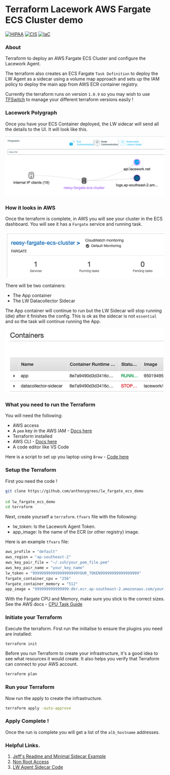 # Terraform Lacework AWS Fargate ECS Cluster demo

[![HIPAA](https://app.soluble.cloud/api/v1/public/badges/78a155b8-847b-4917-9746-ecfed2095bfb.svg)](https://app.soluble.cloud/repos/details/github.com/anthonygrees/lw_fargate_ecs_demo)  [![CIS](https://app.soluble.cloud/api/v1/public/badges/78f4672a-8778-4bb6-a2ea-1b2fe5aa476d.svg)](https://app.soluble.cloud/repos/details/github.com/anthonygrees/lw_fargate_ecs_demo)  [![IaC](https://app.soluble.cloud/api/v1/public/badges/c4bbb3d5-6847-45b9-87e2-cf32c87e4edd.svg)](https://app.soluble.cloud/repos/details/github.com/anthonygrees/lw_fargate_ecs_demo)  
  
### About
Terraform to deploy an AWS Fargate ECS Cluster and configure the Lacework Agent.  
  
The terraform also creates an ECS Fargate `Task Definition` to deploy the LW Agent as a sidecar using a volume map approach and sets up the IAM policy to deploy the main app from AWS ECR container registry.  
  
Currently the terraform runs on version `1.0.9` so you may wish to use [TFSwitch](https://github.com/warrensbox/terraform-switcher) to manage your different terraform versions easily !  
  
### Lacework Polygraph
Once you have your ECS Container deployed, the LW sidecar will send all the details to the UI.  It will look like this.  
  
![Polygraph](/images/polygraph.png)
  
### How it looks in AWS
Once the terraform is complete, in AWS you will see your cluster in the ECS dashboard.  You will see it has a `Fargate` service and running task.  
  
![Cluster](/images/ecs_cluster.png)
  
There will be two containers:  
- The App container  
- The LW Datacollector Sidecar  
  
The App container will continue to run but the LW Sidecar will stop running (die) after it finishes the config.  This is ok as the sidecar is not `essential` and so the task will continue running the App.  
  
![Container](/images/ecs_containers.png)
  
### What you need to run the Terraform
You will need the following:  
 - AWS access  
 - A `pem` key in the AWS IAM  - [Docs here](https://docs.aws.amazon.com/AWSEC2/latest/UserGuide/ec2-key-pairs.html)
 - Terraform installed  
 - AWS CLI  - [Docs here](https://docs.aws.amazon.com/cli/latest/userguide/cli-configure-quickstart.html)
 - A code editor like VS Code  
  
Here is a script to set up you laptop using `Brew` - [Code here](https://github.com/anthonygrees/laptop_setup)
  
### Setup the Terraform
First you need the code !  
  
```bash
git clone https://github.com/anthonygrees/lw_fargate_ecs_demo

cd lw_fargate_ecs_demo
cd terraform
```
  
Next, create yourself a `terraform.tfvars` file with the following:   
 - lw_token: Is the Lacework Agent Token.  
 - app_image: Is the name of the ECR (or other registry) image.  
  
Here is an example `tfvars` file:  
```bash
aws_profile = "default"
aws_region = "ap-southeast-2"
aws_key_pair_file = "~/.ssh/your_pem_file.pem"
aws_key_pair_name = "your_key_name"
lw_token = "99999999999999999999YOUR_TOKEN99999999999999999"
fargate_container_cpu = "256"
fargate_container_memory = "512"
app_image = "999999999999999.dkr.ecr.ap-southeast-2.amazonaws.com/your-nginx:latest"
```
  
With the Fargate CPU and Memory, make sure you stick to the correct sizes.  See the AWS docs - [CPU Task Guide](https://docs.aws.amazon.com/AmazonECS/latest/developerguide/task-cpu-memory-error.html)  
  
### Initiate your Terraform
Execute the terraform. First run the initialise to ensure the plugins you need are installed:  
  
```bash
terraform init
```
  
Before you run Terraform to create your infrastructure, it's a good idea to see what resources it would create. It also helps you verify that Terraform can connect to your AWS account.  
  
```bash
terraform plan
```
  
### Run your Terraform
  
Now run the apply to create the infrastructure.  
  
```bash
terraform apply -auto-approve
```
  
### Apply Complete !
Once the run is complete you will get a list of the `alb_hostname` addresses.  
  
  
### Helpful Links. 
  
1. [Jeff's Readme and Minimal Sidecar Example](https://github.com/jvogt/lacework-minimal-sidecar)
2. [Non Root Access](https://github.com/jvogt/lacework-minimal-sidecar#running-as-a-non-root-user)
3. [LW Agent Sidecar Code](https://github.com/lacework/agent/blob/78cbb0fb227a6dffd3d001655114d4913d2fce17/install/sidecar/sidecar.sh.template)
  
